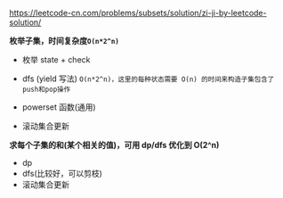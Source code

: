 https://leetcode-cn.com/problems/subsets/solution/zi-ji-by-leetcode-solution/

**枚举子集，时间复杂度`O(n*2^n)`**

- 枚举 state + check

- dfs (yield 写法)
  `O(n*2^n)，这里的每种状态需要 O(n) 的时间来构造子集包含了push和pop操作`

- powerset 函数(通用)

- 滚动集合更新

**求每个子集的和(某个相关的值)，可用 dp/dfs 优化到 O(2^n)**

- dp
- dfs(比较好，可以剪枝)
- 滚动集合更新
